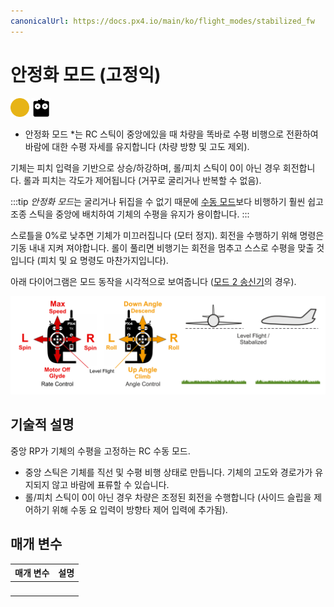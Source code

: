```yaml
---
canonicalUrl: https://docs.px4.io/main/ko/flight_modes/stabilized_fw
---
```


# 안정화 모드 (고정익)

[<img src="../../assets/site/difficulty_medium.png" title="중급 난이도 비행" width="30px" />](../getting_started/flight_modes.md#key_difficulty)&nbsp;[<img src="../../assets/site/remote_control.svg" title="수동/원격 제어 필요" width="30px" />](../getting_started/flight_modes.md#key_manual)&nbsp;

* 안정화 모드 *는 RC 스틱이 중앙에있을 때 차량을 똑바로 수평 비행으로 전환하여 바람에 대한 수평 자세를 유지합니다 (차량 방향 및 고도 제외).

기체는 피치 입력을 기반으로 상승/하강하며, 롤/피치 스틱이 0이 아닌 경우 회전합니다. 롤과 피치는 각도가 제어됩니다 (거꾸로 굴리거나 반복할 수 없음).

:::tip
*안정화 모드*는 굴리거나 뒤집을 수 없기 때문에 [수동 모드](../flight_modes/manual_fw.md)보다 비행하기 훨씬 쉽고 조종 스틱을 중앙에 배치하여 기체의 수평을 유지가 용이합니다.
:::

스로틀을 0%로 낮추면 기체가 미끄러집니다 (모터 정지). 회전을 수행하기 위해 명령은 기동 내내 지켜 져야합니다. 롤이 풀리면 비행기는 회전을 멈추고 스스로 수평을 맞출 것입니다 (피치 및 요 명령도 마찬가지입니다).

아래 다이어그램은 모드 동작을 시각적으로 보여줍니다 ([모드 2 송신기](../getting_started/rc_transmitter_receiver.md#transmitter_modes)의 경우).

![고정익 수동 비행](../../assets/flight_modes/manual_stabilized_FW.png)

## 기술적 설명

중앙 RP가 기체의 수평을 고정하는 RC 수동 모드.

* 중앙 스틱은 기체를 직선 및 수평 비행 상태로 만듭니다. 기체의 고도와 경로가가 유지되지 않고 바람에 표류할 수 있습니다.
* 롤/피치 스틱이 0이 아닌 경우 차량은 조정된 회전을 수행합니다 (사이드 슬립을 제어하기 위해 수동 요 입력이 방향타 제어 입력에 추가됨).

## 매개 변수

| 매개 변수  | 설명 |
| ------ | -- |
| &nbsp; |    |

<!-- this document needs to be extended -->